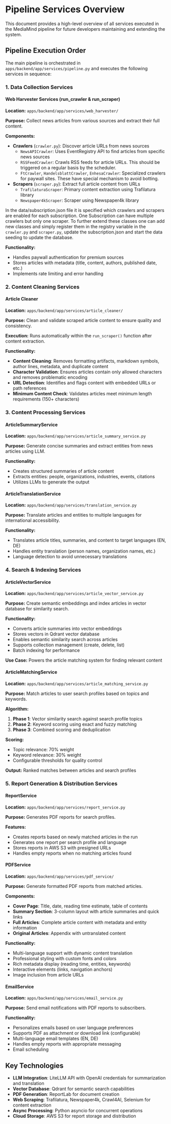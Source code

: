 # Pipeline Services Overview

This document provides a high-level overview of all services executed in the MediaMind pipeline for future developers maintaining and extending the system.

## Pipeline Execution Order

The main pipeline is orchestrated in `apps/backend/app/services/pipeline.py` and executes the following services in sequence:

### 1. Data Collection Services

#### Web Harvester Services (run_crawler & run_scraper)
**Location:** `apps/backend/app/services/web_harvester/`

**Purpose:** Collect news articles from various sources and extract their full content.

**Components:**
- **Crawlers** (`crawler.py`): Discover article URLs from news sources
  - `NewsAPICrawler`: Uses EventRegistry API to find articles from specific news sources
  - `RSSFeedCrawler`: Crawls RSS feeds for article URLs. This should be triggered on a regular basis by the scheduler. 
  - `FtCrawler`, `HandelsblattCrawler`, `EnhesaCrawler`: Specialized crawlers for paywall sites. These have special mechanism to avoid botting.
- **Scrapers** (`scraper.py`): Extract full article content from URLs
  - `TrafilaturaScraper`: Primary content extraction using Trafilatura library
  - `Newspaper4kScraper`: Scraper using Newspaper4k library

In the data/subscription.json file it is specified which crawlers and scrapers are enabled for each subscription. One Subscription can have multiple crawlers but only one scraper. To further extend these classes one can add new classes and simply register them in the registry variable in the `crawler.py` and `scraper.py`, update the subscription.json and start the data seeding to update the database.

**Functionality:**
- Handles paywall authentication for premium sources
- Stores articles with metadata (title, content, authors, published date, etc.)
- Implements rate limiting and error handling

### 2. Content Cleaning Services

#### Article Cleaner
**Location:** `apps/backend/app/services/article_cleaner/`

**Purpose:** Clean and validate scraped article content to ensure quality and consistency.

**Execution:** Runs automatically within the `run_scraper()` function after content extraction.

**Functionality:**
- **Content Cleaning**: Removes formatting artifacts, markdown symbols, author lines, metadata, and duplicate content
- **Character Validation**: Ensures articles contain only allowed characters and removes problematic encoding
- **URL Detection**: Identifies and flags content with embedded URLs or path references
- **Minimum Content Check**: Validates articles meet minimum length requirements (150+ characters)


### 3. Content Processing Services

#### ArticleSummaryService
**Location:** `apps/backend/app/services/article_summary_service.py`

**Purpose:** Generate concise summaries and extract entities from news articles using LLM.

**Functionality:**
- Creates structured summaries of article content
- Extracts entities: people, organizations, industries, events, citations
- Utilizes LLMs to generate the output

#### ArticleTranslationService
**Location:** `apps/backend/app/services/translation_service.py`

**Purpose:** Translate articles and entities to multiple languages for international accessibility.

**Functionality:**
- Translates article titles, summaries, and content to target languages (EN, DE)
- Handles entity translation (person names, organization names, etc.)
- Language detection to avoid unnecessary translations

### 4. Search & Indexing Services

#### ArticleVectorService
**Location:** `apps/backend/app/services/article_vector_service.py`

**Purpose:** Create semantic embeddings and index articles in vector database for similarity search.

**Functionality:**
- Converts article summaries into vector embeddings
- Stores vectors in Qdrant vector database
- Enables semantic similarity search across articles
- Supports collection management (create, delete, list)
- Batch indexing for performance

**Use Case:** Powers the article matching system for finding relevant content

#### ArticleMatchingService
**Location:** `apps/backend/app/services/article_matching_service.py`

**Purpose:** Match articles to user search profiles based on topics and keywords.

**Algorithm:**
1. **Phase 1**: Vector similarity search against search profile topics
2. **Phase 2**: Keyword scoring using exact and fuzzy matching
3. **Phase 3**: Combined scoring and deduplication

**Scoring:**
- Topic relevance: 70% weight
- Keyword relevance: 30% weight
- Configurable thresholds for quality control

**Output:** Ranked matches between articles and search profiles

### 5. Report Generation & Distribution Services

#### ReportService
**Location:** `apps/backend/app/services/report_service.py`

**Purpose:** Generates PDF reports for search profiles.

**Features:**
- Creates reports based on newly matched articles in the run
- Generates one report per search profile and language
- Stores reports in AWS S3 with presigned URLs
- Handles empty reports when no matching articles found

#### PDFService
**Location:** `apps/backend/app/services/pdf_service/`

**Purpose:** Generate formatted PDF reports from matched articles.

**Components:**
- **Cover Page**: Title, date, reading time estimate, table of contents
- **Summary Section**: 3-column layout with article summaries and quick links
- **Full Articles**: Complete article content with metadata and entity information
- **Original Articles**: Appendix with untranslated content

**Functionality:**
- Multi-language support with dynamic content translation
- Professional styling with custom fonts and colors
- Rich metadata display (reading time, entities, keywords)
- Interactive elements (links, navigation anchors)
- Image inclusion from article URLs

#### EmailService
**Location:** `apps/backend/app/services/email_service.py`

**Purpose:** Send email notifications with PDF reports to subscribers.

**Functionality:**
- Personalizes emails based on user language preferences
- Supports PDF as attachment or download link (configurable)
- Multi-language email templates (EN, DE)
- Handles empty reports with appropriate messaging
- Email scheduling

## Key Technologies

- **LLM Integration**: LiteLLM API with OpenAI credentials for summarization and translation
- **Vector Database**: Qdrant for semantic search capabilities
- **PDF Generation**: ReportLab for document creation
- **Web Scraping**: Trafilatura, Newspaper4k, Crawl4AI, Selenium for content extraction
- **Async Processing**: Python asyncio for concurrent operations
- **Cloud Storage**: AWS S3 for report storage and distribution
